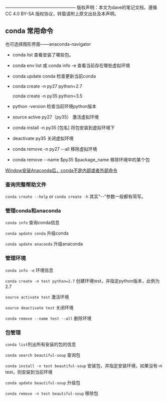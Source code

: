 ————————————————
版权声明：本文为dave的笔记文档，遵循 CC 4.0 BY-SA 版权协议，转载请附上原文出处及本声明。
## conda 常用命令
也可选择图形界面——anaconda-navigator

+ conda list 查看安装了哪些包。
   
+ conda env list 或 conda info -e 查看当前存在哪些虚拟环境

+ conda update conda 检查更新当前conda

+ conda create -n py27 python=2.7
  
  conda create -n py35 python=3.5

+ python -version 检查当前环境python版本

+ source active py27（py35） 激活虚拟环境

+ conda install -n py35 [包名] 将包安装到虚拟环境下

+ deactivate py35 关闭虚拟环境

+ conda remove -n py27 --all 移除虚拟环境

+ conda remove --name $py35 $package_name 移除环境中的某个包

[Window安装Anaconda后，conda不是内部或者外部命令](https://blog.csdn.net/u011361880/article/details/75294226)



### 查询完整帮助文件

 `conda create --help` or `conda create -h` 其实“--”参数一般都有简写。

### 管理conda和anaconda

`conda info` 查询conda信息

`conda update conda` 升级conda

`conda update anaconda` 升级anaconda

### 管理环境
`conda info -e` 环境信息

`conda create -n test python=2.7` 创建环境test，并指定python版本，此例为2.7

`source activate test` 激活环境

`source deactivate test` 关闭环境

`conda remove --name test --all` 删除环境

### 包管理
`conda list`列出所有安装的包的信息

`conda search beautiful-soup` 查询包

`conda install -n test beautiful-soup` 安装包，并指定安装环境，如果没有-n test，则安装到当前环境

`conda update beautiful-soup` 升级包

`conda remove -n test beautiful-soup` 移除包